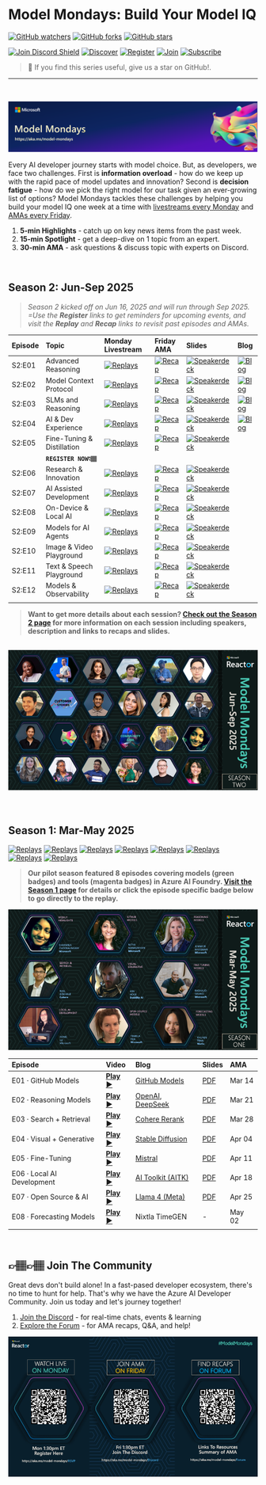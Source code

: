 # Model Mondays: Build Your Model IQ

[![GitHub watchers](https://img.shields.io/github/watchers/microsoft/model-mondays.svg?style=social&label=Watch)](https://github.com/microsoft/model-mondays/watchers)
[![GitHub forks](https://img.shields.io/github/forks/microsoft/model-mondays.svg?style=social&label=Fork)](https://github.com/microsoft/model-mondays/fork)
[![GitHub stars](https://img.shields.io/github/stars/microsoft/model-mondays?style=social&label=Star)](https://github.com/microsoft/model-mondays/stargazers)


[![Join Discord Shield](https://img.shields.io/badge/Join_The_Community-Azure_AI_Foundry_Discord-01a6f0)](https://aka.ms/model-mondays/discord) [![Discover](https://img.shields.io/badge/Register_For_AMA-Foundry_Friday_Series-f34f1c)](https://aka.ms/model-mondays/forum) [![Register](https://img.shields.io/badge/Watch_The_Replay-Model_Mondays_Playlist-ffba01)](https://aka.ms/model-mondays/playlist) [![Join](https://img.shields.io/badge/Register_For_Livestream-Model_Mondays_Series-7fbc00)](https://aka.ms/model-mondays/rsvp) [![Subscribe](https://img.shields.io/badge/Subscribe_To_Newsletter-Model_Mondays_Weekly-purple)](https://aka.ms/model-mondays/newsletter) 

> 🌟 If you find this series useful, give us a star on GitHub!.

---

<br/>

![Model Mondays](./img/model-mondays-banner.png)


Every AI developer journey starts with model choice. But, as developers, we face two challenges. First is **information overload** - how do we keep up with the rapid pace of model updates and innovation? Second is **decision fatigue** - how do we pick the right model for our task given an ever-growing list of options? Model Mondays tackles these challenges by helping you build your model IQ one week at a time with [livestreams every Monday](https://aka.ms/model-mondays/rsvp) and [AMAs every Friday](https://aka.ms/model-mondays/forum).

1. **5-min Highlights** - catch up on key news items from the past week.
2. **15-min Spotlight** - get a deep-dive on 1 topic from an expert.
3. **30-min AMA** - ask questions & discuss topic with experts on Discord.


<br/>

## Season 2: Jun-Sep 2025

> _Season 2 kicked off on Jun 16, 2025 and will run through Sep 2025. =Use the **Register** links to get reminders for upcoming events, and visit the **Replay** and **Recap** links to revisit past episodes and AMAs._

| Episode | Topic | Monday Livestream | Friday AMA| Slides | Blog |
|:---|:---|:---|:---|:---|:---|
| S2:E01 | Advanced Reasoning | [![Replays](https://img.shields.io/badge/Replay_-Jun_16-ffba01)](https://www.youtube.com/watch?v=ffxUEenM4B8&list=PLmsFUfdnGr3wzz6a4E-Szksg92JPng-AL&index=12&pp=iAQB) | [![Recap](https://img.shields.io/badge/Recap_-Jun_20-01a6f0)](https://github.com/orgs/azure-ai-foundry/discussions/55) | [![Speakerdeck](https://img.shields.io/badge/Download_-PDF-purple)](https://speakerdeck.com/nitya/model-mondays-s2e01-advanced-reasoning)| [![Blog](https://img.shields.io/badge/Read_-Blog-tan)](https://techcommunity.microsoft.com/blog/educatordeveloperblog/s2e01-recap-advanced-reasoning-session/4425738)|
| S2:E02 | Model Context Protocol| [![Replays](https://img.shields.io/badge/Replay_-Jun_23-ffba01)](https://www.youtube.com/watch?v=cPS3cWRZTps&list=PLmsFUfdnGr3wzz6a4E-Szksg92JPng-AL&index=9&pp=iAQB) | [![Recap](https://img.shields.io/badge/Recap_-Jun_27-01a6f0)](https://github.com/orgs/azure-ai-foundry/discussions/64) |[![Speakerdeck](https://img.shields.io/badge/Download_-PDF-purple)](https://speakerdeck.com/nitya/model-mondays-s2e02-model-context-protocol) |[![Blog](https://img.shields.io/badge/Read_-Blog-tan)](https://techcommunity.microsoft.com/blog/educatordeveloperblog/model-mondays-s2e2---understanding-model-context-protocol-mcp/4427914)|
| S2:E03| SLMs and Reasoning | [![Replays](https://img.shields.io/badge/Replay_-Jun_30-ffba01)](https://www.youtube.com/watch?v=VLQKZq8L9Uk&list=PLmsFUfdnGr3wzz6a4E-Szksg92JPng-AL&index=1&pp=iAQB) | [![Recap](https://img.shields.io/badge/Recap_-Jul_03-01a6f0)](https://github.com/orgs/azure-ai-foundry/discussions/76) |[![Speakerdeck](https://img.shields.io/badge/Download_-PDF-purple)](https://speakerdeck.com/nitya/model-mondays-s2e02-model-context-protocol) |[![Blog](https://img.shields.io/badge/Read_-Blog-tan)](https://techcommunity.microsoft.com/blog/educatordeveloperblog/s2e3-understanding-slms-and-reasoning-with-mojan-javaheripi/4429758)|
| S2:E04| AI & Dev Experience | [![Replays](https://img.shields.io/badge/Replay_-Jul_07-ffba01)](https://www.youtube.com/watch?v=tNiFbf3XP6k&list=PLmsFUfdnGr3wzz6a4E-Szksg92JPng-AL&index=11&pp=iAQB) | [![Recap](https://img.shields.io/badge/Recap-Jul_11-01a6f0)](https://discord.gg/azureaifoundry?event=1382861578201858058) |[![Speakerdeck](https://img.shields.io/badge/Download_-PDF-purple)](https://speakerdeck.com/nitya/model-mondays-s2e04-ai-developer-experiences) |[![Blog](https://img.shields.io/badge/Read_-Blog-tan)](hhttps://techcommunity.microsoft.com/blog/educatordeveloperblog/s2e4-understanding-ai-developer-experiences-with-leo-yao/4431643)|
| S2:E05| Fine-Tuning & Distillation | [![Replays](https://img.shields.io/badge/Replay_-Jul_14-f7fbc00)](https://www.youtube.com/watch?v=VSNGzBB20aw&list=PLmsFUfdnGr3wzz6a4E-Szksg92JPng-AL&index=10&pp=iAQB) | [![Recap](https://img.shields.io/badge/Recap-Jul_18-01a6f0)](https://discord.gg/azureaifoundry?event=1382862245721014476) |[![Speakerdeck](https://img.shields.io/badge/Download_-PDF-purple)](https://speakerdeck.com/nitya/model-mondays-s2e05-fine-tuning-and-distillation) |
| | **`REGISTER NOW👇🏽`** | |
| S2:E06| Research & Innovation | [![Replays](https://img.shields.io/badge/Register_-Jul_21-f7fbc00)](https://www.youtube.com/watch?v=chjpVSrk3jA) | [![Recap](https://img.shields.io/badge/Register-Jul_25-f34f1c)](https://discord.gg/D7bAFEwj?event=1382862595849064548) |[![Speakerdeck](https://img.shields.io/badge/Download_-PDF-purple)](https://speakerdeck.com/nitya/model-mondays-s2e06-research-and-innovation) |
| S2:E07| AI Assisted Development | [![Replays](https://img.shields.io/badge/Register_-Jul_28-f7fbc00)](https://www.youtube.com/watch?v=mSrg1uP136g&list=PLmsFUfdnGr3wzz6a4E-Szksg92JPng-AL&index=8&pp=iAQB) | [![Recap](https://img.shields.io/badge/Register-Jul_31-f34f1c)](https://discord.gg/D7bAFEwj?event=1382862912804360354) |[![Speakerdeck](https://img.shields.io/badge/Pending_-PDF-beige)]() |
| S2:E08| On-Device & Local AI | [![Replays](https://img.shields.io/badge/Register_-Aug_04-f7fbc00)](https://www.youtube.com/watch?v=ILBDDCJ0d9g&list=PLmsFUfdnGr3wzz6a4E-Szksg92JPng-AL&index=7&pp=iAQB) | [![Recap](https://img.shields.io/badge/Register-Aug_08-f34f1c)](https://discord.gg/azureaifoundry?event=1382863345777901670) |[![Speakerdeck](https://img.shields.io/badge/Pending_-PDF-beige)]() |
| S2:E09| Models for AI Agents | [![Replays](https://img.shields.io/badge/Register_-Aug_11-f7fbc00)](https://www.youtube.com/watch?v=fjSxraAmGMI&list=PLmsFUfdnGr3wzz6a4E-Szksg92JPng-AL&index=6&pp=iAQB0gcJCcMJAYcqIYzv) | [![Recap](https://img.shields.io/badge/Register-Aug_15-f34f1c)](https://discord.gg/azureaifoundry?event=1382863654961025174) |[![Speakerdeck](https://img.shields.io/badge/Pending_-PDF-beige)]() |
| S2:E10| Image & Video Playground | [![Replays](https://img.shields.io/badge/Register_-Aug_18-f7fbc00)](https://www.youtube.com/watch?v=tqOecUt_wCc&list=PLmsFUfdnGr3wzz6a4E-Szksg92JPng-AL&index=5&pp=iAQB) | [![Recap](https://img.shields.io/badge/Register-Aug_22-f34f1c)](https://discord.gg/azureaifoundry?event=1382864122902745228) |[![Speakerdeck](https://img.shields.io/badge/Pending_-PDF-beige)]() |
| S2:E11| Text & Speech Playground | [![Replays](https://img.shields.io/badge/Register_-Aug_25-f7fbc00)](https://www.youtube.com/watch?v=Rr4iSCyE7IY&list=PLmsFUfdnGr3wzz6a4E-Szksg92JPng-AL&index=4&pp=iAQB) | [![Recap](https://img.shields.io/badge/Register-Aug_29-f34f1c)](https://discord.gg/azureaifoundry?event=1382864441191960696) |[![Speakerdeck](https://img.shields.io/badge/Pending_-PDF-beige)]() |
| S2:E12| Models & Observability | [![Replays](https://img.shields.io/badge/Register_-Sep_08-f7fbc00)](https://www.youtube.com/watch?v=gEH2ACNf5b0&list=PLmsFUfdnGr3wzz6a4E-Szksg92JPng-AL&index=3&pp=iAQB) | [![Recap](https://img.shields.io/badge/Register-Sep_12-f34f1c)](https://discord.gg/azureaifoundry?event=1382864811649536120) |[![Speakerdeck](https://img.shields.io/badge/Pending_-PDF-beige)]() |
| | | |

> **Want to get more details about each session? [Check out the Season 2 page](./docs/season-02/README.md) for more information on each session including speakers, description and links to recaps and slides.** 

![Season 2](./docs/season-02/img/S2-Banner-Lineup.png)
---

<br/>

## Season 1: Mar-May 2025

[![Replays](https://img.shields.io/badge/Watch_S1:E01-GitHub_Models-b5179e)](https://www.youtube.com/watch?v=dohvGc7eyqU&list=PLmsFUfdnGr3wzz6a4E-Szksg92JPng-AL&index=20&pp=iAQB) 
[![Replays](https://img.shields.io/badge/Watch_S1:E02-Reasoning_Models-43aa8b)](https://www.youtube.com/watch?v=nTqr4pzxF-k&list=PLmsFUfdnGr3wzz6a4E-Szksg92JPng-AL&index=19&pp=iAQB) 
[![Replays](https://img.shields.io/badge/Watch_S1:E03-_Search_And_Retrieval_Models-43aa8b)](https://www.youtube.com/watch?v=Qs4fdy17b40&list=PLmsFUfdnGr3wzz6a4E-Szksg92JPng-AL&index=18&pp=iAQB) 
[![Replays](https://img.shields.io/badge/Watch_S1:E04-Visual_Generative_Models-43aa8b)](https://www.youtube.com/watch?v=kDR09m_cUKs&list=PLmsFUfdnGr3wzz6a4E-Szksg92JPng-AL&index=17&pp=iAQB) 
[![Replays](https://img.shields.io/badge/Watch_S1:E05-Fine_Tuning_Models-43aa8b)](https://www.youtube.com/watch?v=iCPl693s3dA&list=PLmsFUfdnGr3wzz6a4E-Szksg92JPng-AL&index=16&pp=iAQB) 
[![Replays](https://img.shields.io/badge/Watch_S1:E06-Local_AI_Development-b5179e)](https://www.youtube.com/watch?v=MgIfvEEZN7o&list=PLmsFUfdnGr3wzz6a4E-Szksg92JPng-AL&index=15&pp=iAQB)  
[![Replays](https://img.shields.io/badge/Watch_S1:E07-Open_Source_Models-43aa8b)](https://www.youtube.com/watch?v=2E842zOGIyI&list=PLmsFUfdnGr3wzz6a4E-Szksg92JPng-AL&index=14&pp=iAQB) 
[![Replays](https://img.shields.io/badge/Watch_S1:E08-Forecasting_Models-43aa8b)](https://www.youtube.com/watch?v=_I6qDdp5Vo4&list=PLmsFUfdnGr3wzz6a4E-Szksg92JPng-AL&index=13&pp=iAQB0gcJCcMJAYcqIYzv) 


> **Our pilot season featured 8 episodes covering models (green badges) and tools (magenta badges) in Azure AI Foundry. [Visit the Season 1 page](./docs/season-01/README.md) for details or click the episode specific badge below to go directly to the replay.**

[![Season 1](./docs/season-01/img/S1-lineup.png)](./docs/season-01/README.md)

| Episode | Video | Blog | Slides | AMA | 
|:---|:---|:---|:---|:---|
| E01 · GitHub Models | [**Play ▶️**](https://developer.microsoft.com/reactor/events/25265/)| [GitHub Models](https://techcommunity.microsoft.com/blog/machinelearningblog/introducing-model-mondays-%E2%80%93-your-ai-model-power-up/4390773) | [PDF](https://speakerdeck.com/nitya/model-mondays-s1-e1-mar-10-2025)  | Mar 14  |
| E02 ·  Reasoning Models | [**Play ▶️**](https://developer.microsoft.com/reactor/events/25266/) | [OpenAI, DeepSeek](./docs/season-01/ep-02.md)| [PDF](https://speakerdeck.com/nitya/model-mondays-s1-e2-hands-on-with-reasoning-models) | Mar 21 | 
| E03 ·  Search + Retrieval  |  [**Play ▶️**](https://developer.microsoft.com/en-us/reactor/events/25354/) |[Cohere Rerank](https://techcommunity.microsoft.com/blog/machinelearningblog/model-mondays-why-rerank-models-are-the-secret-sauce-of-high-quality-search/4396032) | [PDF](https://speakerdeck.com/nitya/model-mondays-s1-e3-hands-on-with-search-and-retrieval-models)  | Mar 28 |
| E04 ·  Visual + Generative  |[**Play ▶️**](https://developer.microsoft.com/reactor/events/25355/) |[Stable Diffusion](https://techcommunity.microsoft.com/blog/machinelearningblog/model-mondays-lights-prompts-action/4398576) |  [PDF](https://speakerdeck.com/nitya/model-mondays-s1-e4-hands-on-with-visual-generative-ai) | Apr 04 |
| E05 ·  Fine-Tuning  |[**Play ▶️**](https://developer.microsoft.com/reactor/events/25356/)  |[Mistral](https://techcommunity.microsoft.com/blog/machinelearningblog/model-mondays-teaching-your-model-new-tricks-with-fine-tuning/4401129) | [PDF](https://speakerdeck.com/nitya/model-mondays-s1-e4-hands-on-with-fine-tuning-models) | Apr 11| |
| E06 ·  Local AI Development |[**Play ▶️**](https://developer.microsoft.com/reactor/events/25357/)  | [AI Toolkit (AITK)](https://techcommunity.microsoft.com/blog/machinelearningblog/model-mondays-bringing-ai-home-with-local-development/4403619) |  [PDF](https://speakerdeck.com/nitya/model-mondays-s1-e6-hands-on-with-local-ai-development) | Apr 18 |
| E07 ·  Open Source & AI  |[**Play ▶️**](https://developer.microsoft.com/reactor/events/25358/)  | [Llama 4 (Meta)](https://techcommunity.microsoft.com/blog/aiplatformblog/expanding-the-llama-4-herd-new-models-now-available-on-azure-ai-foundry/4403609)| [PDF](https://speakerdeck.com/nitya/model-mondays-s1-e7-hands-on-with-open-source-models) | Apr 25|
| E08 ·  Forecasting Models |[**Play ▶️**](https://developer.microsoft.com/reactor/events/25359/)  | Nixtla TimeGEN | - | May 02 |
| | |

<br/>

## 👉🏽👉🏽 Join The Community

Great devs don't build alone! In a fast-pased developer ecosystem, there's no time to hunt for help. That's why we have the Azure AI Developer Community. Join us today and let's journey together!

1. [Join the Discord](https://aka.ms/model-mondays/discord) - for real-time chats, events & learning
1. [Explore the Forum](https://aka.ms/model-mondays/forum) - for AMA recaps, Q&A, and help!

![CTA](./img/3-cta.png)


<br/>
